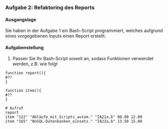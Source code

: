 ### Aufgabe 2: Refaktoring des Reports
#### Ausgangslage
Sie haben in der Aufgabe 1 ein Bash-Script programmiert, welches
aufgrund eines vorgegebenen Inputs einen Report erstellt.

#### Aufgabenstellung
1. Passen Sie Ihr Bash-Script soweit an, sodass Funktionen verwendet werden,
z.B. wie folgt
```
function report(){
#??
}

function item(){
#??
}

# Aufruf
report
item "122" "Abläufe_mit_Scripts_autom." "IA21a,b" 08.00 12.00
item "165" "NoSQL-Datenbanken_einsetz." "IA22a,b" 13.50 15.00
```

